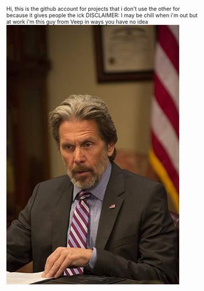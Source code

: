 <a>Hi, this is the github account for projects that i don't use the other for because it gives people the ick
DISCLAIMER: I may be chill when i'm out but at work i'm this guy from Veep in ways you have no idea</a>
![Kent-Davidson-Veep](/dbz9l8fgy5w89z88.jpg)
